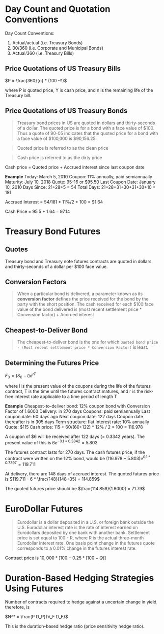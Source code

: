 Day Count and Quotation Conventions
===================================

Day Count Conventions:

 1. Actual/actual (i.e. Treasury Bonds)
 2. 30/360 (i.e. Corporate and Municipal Bonds)
 3. Actual/360 (i.e. Treasury Bills)

Price Quotations of US Treasury Bills
-------------------------------------

$P = \frac{360}{n} * (100 -Y)$

where P is quoted price, Y is cash price, and n is the remaining life of the Treasury bill.

Price Quotations of US Treasury Bonds
-------------------------------------

> Treasury bond prices in US are quoted in dollars and thirty-seconds of a dollar. The quoted price is for a bond with a face value of \$100. Thus a quote of 90-05 indicates that the quoted price for a bond with a face value of \$100,000 is \$90,156.25.

> Quoted price is referred to as the clean price

> Cash price is referred to as the dirty price

Cash price = Quoted price + Accrued interest since last coupon date

**Example**
Today: March 5, 2010
Coupon: 11% annually, paid semiannually
Maturity: July 10, 2018
Quote: 95-16 or $95.50
Last Coupon Date: January 10, 2010
Days Since: 21+28+5 = 54
Total Days: 21+28+31+30+31+30+10 = 181

Accrued Interest = 54/181 * 11%/2 * 100 = $1.64

Cash Price = 95.5 + 1.64 = 97.14

Treasury Bond Futures
=====================

Quotes
------

Treasury bond and Treasury note futures contracts are quoted in dollars and thirty-seconds of a dollar per $100 face value.

Conversion Factors
------------------

> When a particular bond is delivered, a parameter known as its **conversion factor** defines the price received for the bond by the party with the short position.
> The cash received for each $100 face value of the bond delivered is (most recent settlement price * Conversion factor) + Accrued interest

Cheapest-to-Deliver Bond
------------------------

> The cheapest-to-deliver bond is the one for which
`Quoted bond price - (Most recent settlement price * Conversion Factor)`
is least.

Determining the Futures Price
-----------------------------

$F_0 = (S_0 - I){e}^{rT}$

where I is the present value of the coupons during the life of the futures contract, T is the time until the futures contract matures, and r is the risk-free interest rate applicable to a time period of length T

**Example**
Cheapest-to-deliver bond: 12% coupon bond with Conversion Factor of 1.6000
Delivery: in 270 days
Coupons: paid semiannually
Last coupon date: 60 days ago
Next coupon date: 122 days
Coupon date thereafter is in 305 days
Term structure: flat
Interest rate: 10% annually
Quote: \$115
Cash price: 115 + 60/(60+122) * 12% / 2 * 100 = 116.978

A coupon of \$6 will be received after 122 days (= 0.3342 years). The present value of this is
$6{e}^{-0.1*0.3342} = 5.803$

The futures contract lasts for 270 days. The cash futures price, if the contract were written on the 12% bond, would be
$(116.978 - 5.803){e}^{0.1*0.7397} = 119.711$

At delivery, there are 148 days of accrued interest. The quoted futures price is
$119.711 - 6 * \frac{148}{148+35} = 114.859$

The quoted futures price should be
$\frac{114.859}{1.6000} = 71.79$

EuroDollar Futures
==================

> Eurodollar is a dollar deposited in a U.S. or foreign bank outside the U.S.
> Eurodollar interest rate is the rate of interest earned on Eurodollars deposited by one bank with another bank.
> Settlement price is set equal to 100 - R, where R is the actual three-month Eurodollar interest rate.
> One basis point change in the futures quote corresponds to a 0.01% change in the futures interest rate.

Contract price is $10,000 * [100 - 0.25 * (100 - Q)]$

Duration-Based Hedging Strategies Using Futures
==================

Number of contracts required to hedge against a uncertain change in yield, therefore, is 

$N^* = \frac{P D_P}{V_F D_F}$

This is the duration-based hedge ratio (price sensitivity hedge ratio).



